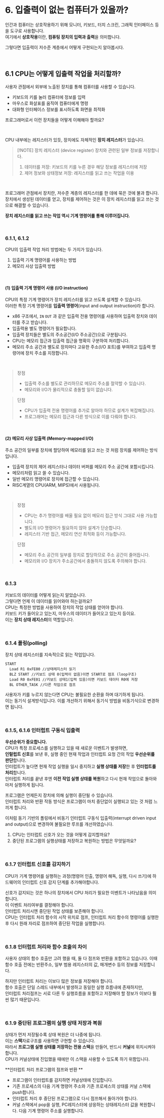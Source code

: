 # 6. 입출력이 없는 컴퓨터가 있을까?

인간과 컴퓨터는 상호작용하기 위해 모니터, 키보드, 터치 스크린, 그래픽 인터페이스 등을 도구로 사용합니다.<br />
여기에서 **상호작용**이란, **컴퓨팅 장치의 입력과 출력**을 의미합니다.<br />

그렇다면 입출력이 저수준 계층에서 어떻게 구현되는지 알아봅시다.<br />

<br />

## 6.1 CPU는 어떻게 입출력 작업을 처리할까?

사용자 관점에서 외부에 노출된 장치를 통해 컴퓨터를 사용할 수 있습니다.

- 키보드의 키를 눌러 컴퓨터에 정보를 입력
- 마우스로 화살표를 움직여 컴퓨터에게 명령
- 대화형 인터페이스 정보를 표시하도록 화면을 최적화

프로그래머로서 이런 장치들을 어떻게 이해해야 할까요?

<br />

CPU 내부에는 레지스터가 있듯, 장치에도 자체적인 **장치 레지스터**가 있습니다.

> [!NOTE] 장치 레지스터 (device register)
> 장치와 관련된 일부 정보를 저장합니다.<br />
>
> 1. 데이터를 저장: 키보드의 키를 누른 경우 해당 정보를 레지스터에 저장
> 2. 제어 정보와 상태정보 저장: 레지스터를 읽고 쓰는 작업을 이용

<br />

프로그래머 관점에서 장치란, 저수준 계층의 레지스터를 한 데에 묶은 것에 불과 합니다. 장치에서 생성된 데이터를 얻고, 장치를 제어하는 것은 이 장치 레지스터를 읽고 쓰는 것으로 해결할 수 있습니다.

**장치 레지스터를 읽고 쓰는 작업 역시 기계 명령어롤 통해 이루어집니다.**

<br />

### 6.1.1, 6.1.2

CPU의 입출력 작업 처리 방법에는 두 가지가 있습니다.

1. 입출력 기계 명령어를 사용하는 방법
2. 메모리 사상 입출력 방법

<br />

#### (1) 입출력 기계 명령어 사용 (I/O instruction)

CPU의 특정 기계 명령어가 장치 레지스터를 읽고 쓰도록 설계할 수 있습니다. <br />
이러한 특정 기계 명령어를 **입출력 명령어**(input and output instruction)라 합니다.

- x86 구조에서, `IN` `OUT` 과 같은 입출력 전용 명령어를 사용하여 입출력 장치와 데이터를 주고 받습니다.
- 입출력용 별도 명령어가 필요합니다.
- 입출력 장치들은 별도의 주소공간(I/O 주소공간)으로 구분됩니다.
- CPU는 메모리 접근과 입출력 접근을 명확히 구분하여 처리합니다.
- 메모리 주소 공간과 별도로 장치마다 고유한 주소(I/O 포트)를 부여하고 입출력 명령어에 장치 주소를 지정합니다.

<br />

> 장점<br />
>
> - 입출력 주소를 별도로 관리하므로 메모리 주소를 절약할 수 있습니다.
> - 메모리와 I/O가 물리적으로 충돌할 일이 없습니다.

> 단점<br />
>
> - CPU가 입출력 전용 명령어를 추가로 알아야 하므로 설계가 복잡해집니다.
> - 프로그래머는 메모리 접근과 다른 방식으로 이를 다뤄야 합니다.

<br />

#### (2) 메모리 사상 입출력 (Memory-mapped I/O)

주소 공간의 일부를 장치에 할당하여 메모리를 읽고 쓰는 것 처럼 장치를 제어하는 방식입니다.

- 입출력 장치의 제어 레지스터나 데이터 버퍼를 메모리 주소 공간에 포함시킵니다.
- 메모리처럼 읽고 쓸 수 있습니다.
- 일반 메모리 명령어로 장치에 접근할 수 있습니다.
- RISC계열의 CPU(ARM, MIPS)에서 사용됩니다.

<br />

> 장점<br />
>
> - CPU는 추가 명령어를 배울 필요 없이 메모리 접근 방식 그대로 사용 가능합니다.
> - 별도의 I/O 명령어가 필요하지 않아 설계가 단순합니다.
> - 레지스터 기반 접근, 메모리 연산 최적화 등이 가능합니다.

> 단점<br />
>
> - 메모리 주소 공간의 일부를 장치로 할당하므로 주소 공간이 줄어듭니다.
> - 메모리와 I/O 장치가 주소공간에서 충돌하지 않도록 주의해야 합니다.

<br />

### 6.1.3

키보드의 데이터를 어떻게 읽는지 알았습니다.<br />
그렇다면 언제 이 데이터를 읽어와야 하는걸까요?<br />
CPU는 특정한 방법을 사용하여 장치의 작업 상태를 얻어야 합니다.<br />
키보드 키가 들어오고 있는지, 마우스의 데이터가 들어오고 있는지 등이요.<br />
이는 **장치 상태 레지스터**의 역할입니다.

<br />

### 6.1.4 폴링(polling)

장치 상태 레지스터를 지속적으로 읽는 작업입니다.

```
START
  Load R1 0xFE00 //상태레지스터 읽기
  BLZ START //키보드 상태 0(입력이 없음)이면 START로 점프 (loop구조)
  Load R0 0xFE01 //키보드 상태1(입력 있음)이면 키보드 데이터 R0에 저장
  BL OTHER_TASK //다른 작업으로 점프
```

사용자가 키를 누르지 않는다면 CPU는 불필요한 순환을 하며 대기하게 됩니다.<br />
이는 동기식 설게방식입니다. 이를 개선하기 위해서 동기식 방법을 비동기식으로 변경하면 됩니다.<br />

<br />

### 6.1.5, 6.1.6 인터럽트 구동식 입출력

**우선순위가 중요합니다.**<br />
CPU가 특정 프로세스를 실행하고 있을 때 새로운 이벤트가 발생하면,<br />
**인텉럽트 신호**를 보낸 후, 실행 중인 현재 작업과 인터럽트 요청 간의 작업 **우선순위를 판단**합니다.<br />
인터럽트가 높다면 현재 작업 실행을 일시 중지하고 **실행 상태를 저장**한 후 **인터럽트를 처리**합니다.<br />
인터럽트 처리를 끝낸 후엔 **이전 작업 실행 상태를 복원**하고 다시 현재 작업으로 돌아와 마저 실행하게 됩니다.<br />

프로그램은 언제든지 장치에 의해 실행이 중단될 수 있습니다.<br />
인터럽트 처리와 반환 작동 방식은 프로그램이 마치 중단없이 실행되고 있는 것 처럼 느끼게 합니다.<br />

이처럼 동기 기반의 폴링에서 비동기 인터럽트 구동식 입출력(interrupt driven input and output)으로 변경하여 불필요한 루프를 개선하였습니다.<br />

1. CPU는 인터럽트 신호가 오는 것을 어떻게 감지할까요?
2. 중단된 프로그램의 실행상태를 저장하고 복원하는 방법은 무엇일까요?

<br />

### 6.1.7 인터럽트 신호를 감지하기

CPU가 기계 명령어를 실행하는 과정(명령어 인출, 명령어 해독, 실행, 다시 쓰기)에 하드웨어의 인터럽트 신호 감지 단계를 추가해야합니다.<br />

신호가 감지되는 것은 하나의 장치에서 CPU 처리가 필요한 이벤트가 나타났음을 의미합니다.<br />
이 이벤트 처리여부를 결정해야 합니다.<br />
인터럽트 처리시엔 중단된 작업 상태를 보존해야 합니다.<br />
CPU는 인터럽트 처리 함수의 시작 위치로 점프, 인터럽트 처리 함수의 명령어를 실행한 후 다시 원래 자리로 점프하여 중단된 작업을 실행합니다.<br />

<br />

### 6.1.8 인터럽트 처리와 함수 호출의 차이

사용자 상태의 함수 호출만 고려 했을 때, 둘 다 점프와 반환을 포함하고 있습니다. 이때 함수 호출 전에는 반환주소, 일부 범용 레지스터의 값, 매개변수 등의 정보를 저장합니다.<br />

하지만 인터럽트 처리는 이보다 많은 정보를 저장해야 합니다.<br />
함수 호출은 단일 스레드 내부에서 발생하고 동일한 실행 흐름내에 존재하지만,<br />
인터럽트 처리점프는 서로 다른 두 실행흐름을 포함하고 저장해야 할 정보가 이보다 훨씬 많기 때문입니다.

<br />

### 6.1.9 중단된 프로그램의 실행 상태 저장과 복원

상태가 먼저 저장될수록 상태 복원은 더 나중에 됩니다.<br />
이는 **스택**자료구조를 사용하면 구현할 수 있습니다.<br />
따라서 **프로그램 실행 상태를 저장하는 전용 스택**을 만들어, 반드시 **커널**에 위치시켜야 합니다.<br />
CPU가 커널상태에 진입했을 때에만 이 스택을 사용할 수 있도록 하기 위함입니다.

**인터럽트 처리 프로그램의 점프와 반환 **

- 프로그램이 인터럽트를 감지하면 커널상태에 진입합니다.
- 기존 프로세스의 다음 기계 명령어 주소와 기존 프로세스의 상태를 커널 스택에 push합니다.
- 인터럽트 처리 후 중단된 프로그램으로 다시 점프해서 돌아가야 합니다.
- 커널 스택에서 pop을 실행, PC레지스터에 상응하는 상태레지스터 값을 복원합니다. 다음 기계 명령어 주소를 실행합니다.
